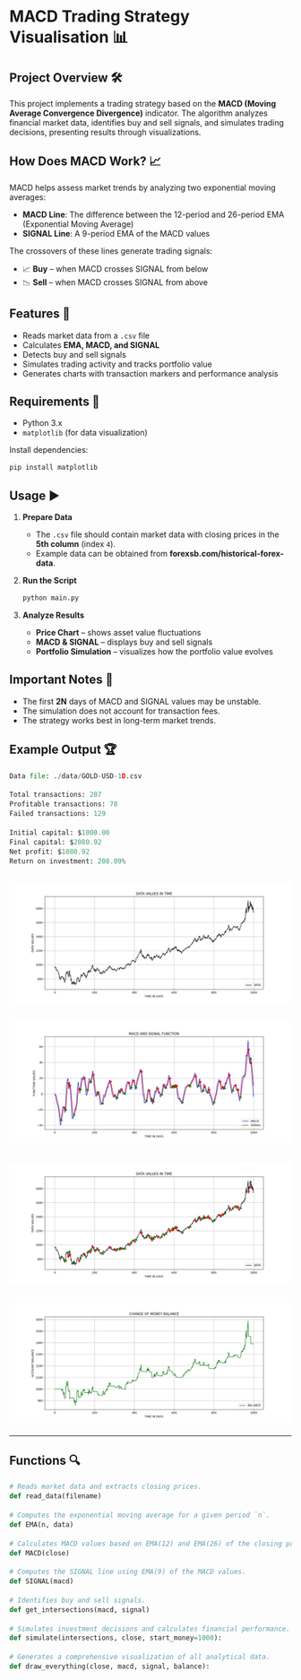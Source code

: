 # MACD Trading Strategy Visualisation 📊

## Project Overview 🛠️
This project implements a trading strategy based on the **MACD (Moving Average Convergence Divergence)** indicator. The algorithm analyzes financial market data, identifies buy and sell signals, and simulates trading decisions, presenting results through visualizations.

## How Does MACD Work? 📈
MACD helps assess market trends by analyzing two exponential moving averages:
- **MACD Line**: The difference between the 12-period and 26-period EMA (Exponential Moving Average)
- **SIGNAL Line**: A 9-period EMA of the MACD values

The crossovers of these lines generate trading signals:
- 📈 **Buy** – when MACD crosses SIGNAL from below
- 📉 **Sell** – when MACD crosses SIGNAL from above

## Features 💸
- Reads market data from a `.csv` file
- Calculates **EMA, MACD, and SIGNAL**
- Detects buy and sell signals
- Simulates trading activity and tracks portfolio value
- Generates charts with transaction markers and performance analysis

## Requirements 🔧
- Python 3.x
- `matplotlib` (for data visualization)

Install dependencies:
```sh
pip install matplotlib
```

## Usage ▶️
1. **Prepare Data**
   - The `.csv` file should contain market data with closing prices in the **5th column** (index `4`).
   - Example data can be obtained from **forexsb.com/historical-forex-data**.

2. **Run the Script**
   ```sh
   python main.py
   ```

3. **Analyze Results**
   - **Price Chart** – shows asset value fluctuations
   - **MACD & SIGNAL** – displays buy and sell signals
   - **Portfolio Simulation** – visualizes how the portfolio value evolves

## Important Notes 📜
- The first **2N** days of MACD and SIGNAL values may be unstable.
- The simulation does not account for transaction fees.
- The strategy works best in long-term market trends.

## Example Output 🏆
```python
Data file: ./data/GOLD-USD-1D.csv

Total transactions: 207
Profitable transactions: 78
Failed transactions: 129

Initial capital: $1000.00
Final capital: $2080.92
Net profit: $1080.92
Return on investment: 208.09%
```

![Gold Values](https://github.com/mateushhh/macd_indicator/blob/master/data/example_graphs/gold-usd-1d-values.jpg?raw=true)
---
![MACD Values](https://github.com/mateushhh/macd_indicator/blob/master/data/example_graphs/gold-usd-1d-macd.jpg?raw=true)
---
![Buy & Sell](https://github.com/mateushhh/macd_indicator/blob/master/data/example_graphs/gold-usd-1d-buysell.jpg?raw=true)
---
![Simulation](https://github.com/mateushhh/macd_indicator/blob/master/data/example_graphs/gold-usd-1d-simulation.jpg?raw=true)
---


---

## Functions 🔍
```python
# Reads market data and extracts closing prices.
def read_data(filename)

# Computes the exponential moving average for a given period `n`.
def EMA(n, data)

# Calculates MACD values based on EMA(12) and EMA(26) of the closing prices.
def MACD(close)

# Computes the SIGNAL line using EMA(9) of the MACD values.
def SIGNAL(macd)

# Identifies buy and sell signals.
def get_intersections(macd, signal)

# Simulates investment decisions and calculates financial performance.
def simulate(intersections, close, start_money=1000):

# Generates a comprehensive visualization of all analytical data.
def draw_everything(close, macd, signal, balance):
```
